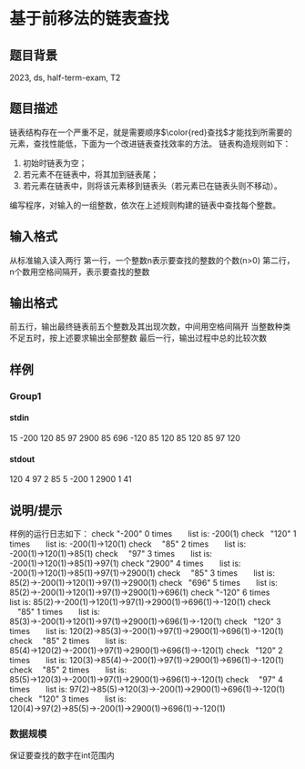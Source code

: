 # 基于前移法的链表查找

## 题目背景

2023, ds, half-term-exam, T2

## 题目描述

链表结构存在一个严重不足，就是需要顺序$\color{red}查找$才能找到所需要的元素，查找性能低，下面为一个改进链表查找效率的方法。
链表构造规则如下：

1. 初始时链表为空；
2. 若元素不在链表中，将其加到链表尾；
3. 若元素在链表中，则将该元素移到链表头（若元素已在链表头则不移动）。

编写程序，对输入的一组整数，依次在上述规则构建的链表中查找每个整数。

## 输入格式

从标准输入读入两行
第一行，一个整数n表示要查找的整数的个数(n>0)
第二行，n个数用空格间隔开，表示要查找的整数

## 输出格式

前五行，输出最终链表前五个整数及其出现次数，中间用空格间隔开
当整数种类不足五时，按上述要求输出全部整数
最后一行，输出过程中总的比较次数

## 样例

### Group1

#### stdin

15
-200 120 85 97 2900 85 696 -120 85 120 85 120 85 97 120

#### stdout

120 4
97 2
85 5
-200 1
2900 1
41

## 说明/提示

样例的运行日志如下：
check "-200" 0 times&emsp;&emsp;list is: -200(1)
check &ensp;"120" 1 times&emsp;&emsp;list is: -200(1)$\rightarrow$120(1)
check &ensp;&ensp;"85" 2 times&emsp;&emsp;list is: -200(1)$\rightarrow$120(1)$\rightarrow$85(1)
check &ensp;&ensp;"97" 3 times&emsp;&emsp;list is: -200(1)$\rightarrow$120(1)$\rightarrow$85(1)$\rightarrow$97(1)
check "2900" 4 times&emsp;&emsp;list is: -200(1)$\rightarrow$120(1)$\rightarrow$85(1)$\rightarrow$97(1)$\rightarrow$2900(1)
check &ensp;&ensp;"85" 3 times&emsp;&emsp;list is: 85(2)$\rightarrow$-200(1)$\rightarrow$120(1)$\rightarrow$97(1)$\rightarrow$2900(1)
check &ensp;"696" 5 times&emsp;&emsp;list is: 85(2)$\rightarrow$-200(1)$\rightarrow$120(1)$\rightarrow$97(1)$\rightarrow$2900(1)$\rightarrow$696(1)
check "-120" 6 times&emsp;&emsp;list is: 85(2)$\rightarrow$-200(1)$\rightarrow$120(1)$\rightarrow$97(1)$\rightarrow$2900(1)$\rightarrow$696(1)$\rightarrow$-120(1)
check &ensp;&ensp;"85" 1 times&emsp;&emsp;list is: 85(3)$\rightarrow$-200(1)$\rightarrow$120(1)$\rightarrow$97(1)$\rightarrow$2900(1)$\rightarrow$696(1)$\rightarrow$-120(1)
check &ensp;"120" 3 times&emsp;&emsp;list is: 120(2)$\rightarrow$85(3)$\rightarrow$-200(1)$\rightarrow$97(1)$\rightarrow$2900(1)$\rightarrow$696(1)$\rightarrow$-120(1)
check &ensp;&ensp;"85" 2 times&emsp;&emsp;list is: 85(4)$\rightarrow$120(2)$\rightarrow$-200(1)$\rightarrow$97(1)$\rightarrow$2900(1)$\rightarrow$696(1)$\rightarrow$-120(1)
check &ensp;"120" 2 times&emsp;&emsp;list is: 120(3)$\rightarrow$85(4)$\rightarrow$-200(1)$\rightarrow$97(1)$\rightarrow$2900(1)$\rightarrow$696(1)$\rightarrow$-120(1)
check &ensp;&ensp;"85" 2 times&emsp;&emsp;list is: 85(5)$\rightarrow$120(3)$\rightarrow$-200(1)$\rightarrow$97(1)$\rightarrow$2900(1)$\rightarrow$696(1)$\rightarrow$-120(1)
check &ensp;&ensp;"97" 4 times&emsp;&emsp;list is: 97(2)$\rightarrow$85(5)$\rightarrow$120(3)$\rightarrow$-200(1)$\rightarrow$2900(1)$\rightarrow$696(1)$\rightarrow$-120(1)
check &ensp;"120" 3 times&emsp;&emsp;list is: 120(4)$\rightarrow$97(2)$\rightarrow$85(5)$\rightarrow$-200(1)$\rightarrow$2900(1)$\rightarrow$696(1)$\rightarrow$-120(1)

### 数据规模

保证要查找的数字在int范围内
